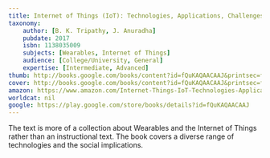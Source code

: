 ```yaml
---
title: Internet of Things (IoT): Technologies, Applications, Challenges and Solutions
taxonomy:
	author: [B. K. Tripathy, J. Anuradha]
	pubdate: 2017
	isbn: 1138035009
	subjects: [Wearables, Internet of Things]
	audience: [College/University, General]
	expertise: [Intermediate, Advanced]
thumb: http://books.google.com/books/content?id=fQuKAQAACAAJ&printsec=frontcover&img=1&zoom=1&imgtk=AFLRE702vG9gkgIvbaBTp3uVPtTHMLThFepzFV-p9I1YSPte11xhGTAFznl0nIh-rOpGsbLII9uEYzBHZY86BCxzxXQ0gnbuboGZuFnfFBTb9aiL_maL3qVPDoHhRIuOef1zU8gNTtVl&source=gbs_api
cover: http://books.google.com/books/content?id=fQuKAQAACAAJ&printsec=frontcover&img=1&zoom=1&imgtk=AFLRE702vG9gkgIvbaBTp3uVPtTHMLThFepzFV-p9I1YSPte11xhGTAFznl0nIh-rOpGsbLII9uEYzBHZY86BCxzxXQ0gnbuboGZuFnfFBTb9aiL_maL3qVPDoHhRIuOef1zU8gNTtVl&source=gbs_api
amazon: https://www.amazon.com/Internet-Things-IoT-Technologies-Applications/dp/1138035009/ref=sr_1_1?ie=UTF8&qid=1543368706&sr=8-1&keywords=internet+of+things+technologies+applications+challenges+and+solutions
worldcat: nil
google: https://play.google.com/store/books/details?id=fQuKAQAACAAJ
---
```

The text is more of a collection about Wearables and the Internet of Things rather than an instructional text. The book covers a diverse range of technologies and the social implications.